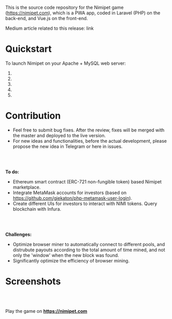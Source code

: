 This is the source code repository for the Nimipet game (https://nimipet.com), which is a PWA app, coded in Laravel (PHP) on the back-end, and Vue.js on the front-end.

Medium article related to this release: link

# Quickstart

To launch Nimipet on your Apache + MySQL web server:

1.
2.
3.
4.
5.

# Contribution

- Feel free to submit bug fixes. After the review, fixes will be merged with the master and deployed to the live version.
- For new ideas and functionalities, before the actual development, please propose the new idea in Telegram or here in issues.
<br>
<br>

**To do:**
- Ethereum smart contract (ERC-721 non-fungible token) based Nimipet marketplace.
- Integrate MetaMask accounts for investors (based on https://github.com/giekaton/php-metamask-user-login).
- Create different UIs for investors to interact with NIMI tokens. Query blockchain with Infura.
<br>
<br>

**Challenges:**
- Optimize browser miner to automatically connect to different pools, and distrubute payouts according to the total amount of time mined, and not only the 'window' when the new block was found.
- Significantly optimize the efficiency of browser mining.

# Screenshots
<br>
<br>



Play the game on **https://nimipet.com**